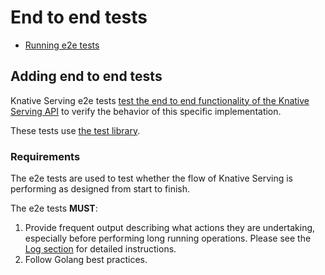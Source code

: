 # End to end tests

* [Running e2e tests](../README.md#running-e2e-tests)

## Adding end to end tests

Knative Serving e2e tests [test the end to end functionality of the Knative Serving API](#requirements) to verify the behavior of this specific implementation.

These tests use [the test library](../adding_tests.md#test-library).

### Requirements

The e2e tests are used to test whether the flow of Knative Serving is performing as designed from start to finish.

The e2e tests **MUST**:

1. Provide frequent output describing what actions they are undertaking, especially before performing long running operations. Please see the [Log section](../adding_tests.md#output-log) for detailed instructions.
2. Follow Golang best practices.
